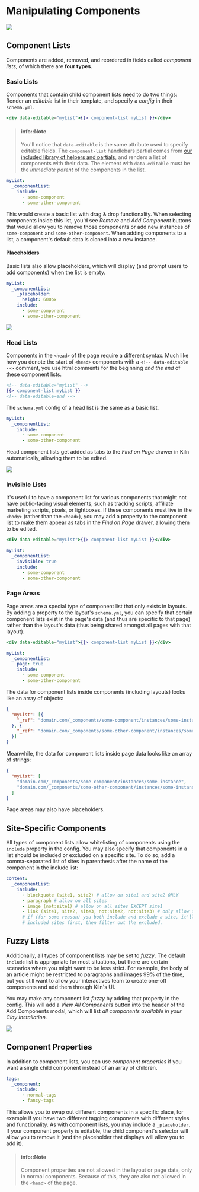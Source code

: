 # Manipulating Components

![](images/add_component.png)

## Component Lists

Components are added, removed, and reordered in fields called _component lists_, of which there are **four types**.

### Basic Lists

Components that contain child component lists need to do two things: Render an _editable_ list in their template, and specify a _config_ in their `schema.yml`.

```handlebars
<div data-editable="myList">{{> component-list myList }}</div>
```

> #### info::Note
>
> You'll notice that `data-editable` is the same attribute used to specify editable fields. The `component-list` handlebars partial comes from [our included library of helpers and partials](https://github.com/clay/handlebars#partials), and renders a list of components with their data. The element with `data-editable` must be the _immediate parent_ of the components in the list.

```yaml
myList:
  _componentList:
    include:
      - some-component
      - some-other-component
```

This would create a basic list with drag & drop functionality. When selecting components inside this list, you'd see _Remove_ and _Add Component_ buttons that would allow you to remove those components or add new instances of `some-component` and `some-other-component`. When adding components to a list, a component's default data is cloned into a new instance.

#### Placeholders

Basic lists also allow placeholders, which will display (and prompt users to add components) when the list is empty.

```yaml
myList:
  _componentList:
    _placeholder:
      height: 600px
    include:
      - some-component
      - some-other-component
```

![](images/list_placeholder.png)

### Head Lists

Components in the `<head>` of the page require a different syntax. Much like how you denote the start of `<head>` components with a `<!-- data-editable -->` comment, you use html comments for the beginning _and the end_ of these component lists.

```handlebars
<!-- data-editable="myList" -->
{{> component-list myList }}
<!-- data-editable-end -->
```

The `schema.yml` config of a head list is the same as a basic list.

```yaml
myList:
  _componentList:
    include:
      - some-component
      - some-other-component
```

Head component lists get added as tabs to the _Find on Page_ drawer in Kiln automatically, allowing them to be edited.

![](images/head_list.png)

### Invisible Lists

It's useful to have a component list for various components that might not have public-facing visual elements, such as tracking scripts, affiliate marketing scripts, pixels, or lightboxes. If these components must live in the `<body>` (rather than the `<head>`), you may add a property to the component list to make them appear as tabs in the _Find on Page_ drawer, allowing them to be edited.

```handlebars
<div data-editable="myList">{{> component-list myList }}</div>
```

```yaml
myList:
  _componentList:
    invisible: true
    include:
      - some-component
      - some-other-component
```

### Page Areas

Page areas are a special type of component list that only exists in layouts. By adding a property to the layout's `schema.yml`, you can specify that certain component lists exist in the page's data (and thus are specific to that page) rather than the layout's data (thus being shared amongst all pages with that layout).

```handlebars
<div data-editable="myList">{{> component-list myList }}</div>
```

```yaml
myList:
  _componentList:
    page: true
    include:
      - some-component
      - some-other-component
```

The data for component lists inside components (including layouts) looks like an array of objects:

```json
{
  "myList": [{
    "_ref": "domain.com/_components/some-component/instances/some-instance"
  }, {
    "_ref": "domain.com/_components/some-other-component/instances/some-instance"
  }]
}
```

Meanwhile, the data for component lists inside page data looks like an array of strings:

```json
{
  "myList": [
    "domain.com/_components/some-component/instances/some-instance",
    "domain.com/_components/some-other-component/instances/some-instance"
  ]
}
```

Page areas may also have placeholders.

## Site-Specific Components

All types of component lists allow whitelisting of components using the `include` property in the config. You may also specify that components in a list should be included or excluded on a specific site. To do so, add a comma-separated list of sites in parenthesis after the name of the component in the include list:

```yaml
content:
  _componentList:
    include:
      - blockquote (site1, site2) # allow on site1 and site2 ONLY
      - paragraph # allow on all sites
      - image (not:site1) # allow on all sites EXCEPT site1
      - link (site1, site2, site3, not:site2, not:site3) # only allow on site1
      # if (for some reason) you both include and exclude a site, it'll filter by the
      # included sites first, then filter out the excluded.
```

## Fuzzy Lists

Additionally, all types of component lists may be set to _fuzzy_. The default `include` list is appropriate for most situations, but there are certain scenarios where you might want to be less strict. For example, the body of an article might be restricted to paragraphs and images 99% of the time, but you still want to allow your interactives team to create one-off components and add them through Kiln's UI.

You may make any component list _fuzzy_ by adding that property in the config. This will add a _View All Components_ button into the header of the Add Components modal, which will list _all components available in your Clay installation_.

![](images/fuzzy_list.png)

## Component Properties

In addition to component lists, you can use _component properties_ if you want a single child component instead of an array of children.

```yaml
tags:
  _component:
    include:
      - normal-tags
      - fancy-tags
```

This allows you to swap out different components in a specific place, for example if you have two different tagging components with different styles and functionality. As with component lists, you may include a `_placeholder`. If your component property is editable, the child component's selector will allow you to remove it (and the placeholder that displays will allow you to add it).

> #### info::Note
>
> Component properties are not allowed in the layout or page data, only in normal components. Because of this, they are also not allowed in the `<head>` of the page.
